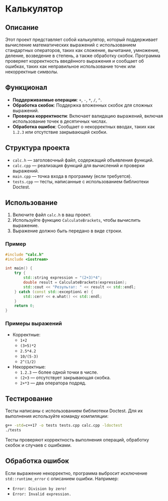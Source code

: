 # Калькулятор 

## Описание
Этот проект представляет собой калькулятор, который поддерживает вычисление математических выражений с использованием стандартных операторов, таких как сложение, вычитание, умножение, деление, возведение в степень, а также обработку скобок. Программа проверяет корректность введённого выражения и сообщает об ошибках, таких как неправильное использование точек или некорректные символы.

## Функционал
- **Поддерживаемые операции**: `+`, `-`, `*`, `/`, `^`.
- **Обработка скобок**: Поддержка вложенных скобок для сложных выражений.
- **Проверка корректности**: Включает валидацию выражений, включая использование точек в десятичных числах.
- **Обработка ошибок**: Сообщает о некорректных вводах, таких как `1.2.3` или отсутствие закрывающей скобки.

## Структура проекта
- `calc.h` — заголовочный файл, содержащий объявления функций.
- `calc.cpp` — реализация функций для вычислений и проверки выражений.
- `main.cpp` — точка входа в программу (если требуется).
- `tests.cpp` — тесты, написанные с использованием библиотеки Doctest.

## Использование
1. Включите файл `calc.h` в ваш проект.
2. Используйте функцию `CalculateBrackets`, чтобы вычислить выражение.
3. Выражение должно быть передано в виде строки.

### Пример
```cpp
#include "calc.h"
#include <iostream>

int main() {
    try {
        std::string expression = "(2+3)*4";
        double result = CalculateBrackets(expression);
        std::cout << "Результат: " << result << std::endl;
    } catch (const std::exception& e) {
        std::cerr << e.what() << std::endl;
    }
    return 0;
}
```

### Примеры выражений
- Корректные:
  - `1+2`
  - `(3+5)*2`
  - `2.5*4.2`
  - `10/(5-3)`
  - `2^(1/2)`
- Некорректные:
  - `1.2.3` — более одной точки в числе.
  - `(2+3` — отсутствует закрывающая скобка.
  - `2+*3` — два оператора подряд.

## Тестирование
Тесты написаны с использованием библиотеки Doctest. Для их выполнения используйте команду компиляции:
```bash
g++ -std=c++17 -o tests tests.cpp calc.cpp -ldoctest
./tests
```
Тесты проверяют корректность выполнения операций, обработку скобок и случаев с ошибками.

## Обработка ошибок
Если выражение некорректно, программа выбросит исключение `std::runtime_error` с описанием ошибки. Например:
- `Error: Division by zero!`
- `Error: Invalid expression.`



